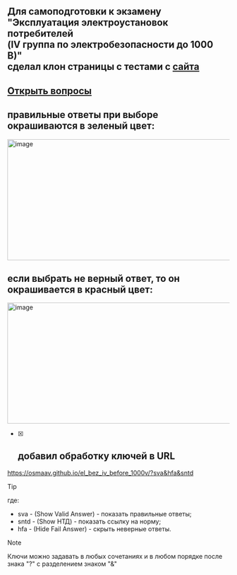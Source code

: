## Для самоподготовки к экзамену<br/>"Эксплуатация электроустановок потребителей<br/>(IV группа по электробезопасности до 1000 В)"<br/> сделал клон страницы с тестами с [сайта](https://prombez24.com/tests/210/)

## [Открыть вопросы](https://osmaav.github.io/el_bez_iv_before_1000v/) 

## правильные ответы при выборе окрашиваются в зеленый цвет:

<img width="1528" height="274" alt="image" src="https://github.com/user-attachments/assets/3d40f755-65a4-453f-b341-6cee9d670fb7" />

## если выбрать не верный ответ, то он окрашивается в красный цвет:

<img width="1528" height="274" alt="image" src="https://github.com/user-attachments/assets/1f34360a-c2c0-49ea-bfbb-a6c4da68eba8" />

- [x] ## добавил обработку ключей в URL
https://osmaav.github.io/el_bez_iv_before_1000v/?sva&hfa&sntd

> [!TIP]
> где:
> - sva - (Show Valid Answer) - показать правильные ответы;<br/>
> - sntd - (Show НТД) - показать ссылку на норму;<br/>
> - hfa - (Hide Fail Answer) - скрыть неверные ответы.<br/>

> [!NOTE]
> Ключи можно задавать в любых сочетаниях и в любом порядке после знака "?" с разделением знаком "&"
